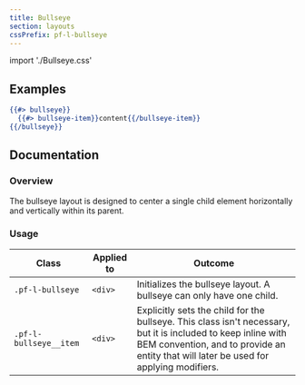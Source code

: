 ```yaml
---
title: Bullseye
section: layouts
cssPrefix: pf-l-bullseye
---
```


import './Bullseye.css'

## Examples
```hbs title=Basic 
{{#> bullseye}}
  {{#> bullseye-item}}content{{/bullseye-item}}
{{/bullseye}}
```

## Documentation
### Overview
The bullseye layout is designed to center a single child element horizontally and vertically within its parent.

### Usage
| Class | Applied to | Outcome |
| -- | -- | -- |
| `.pf-l-bullseye` | `<div>` | Initializes the bullseye layout. A bullseye can only have one child. |
| `.pf-l-bullseye__item` |  `<div>` | Explicitly sets the child for the bullseye. This class isn't necessary, but it is included to keep inline with BEM convention, and to provide an entity that will later be used for applying modifiers. |
